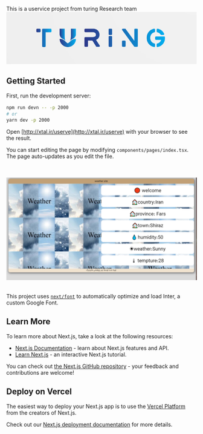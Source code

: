 This is a uservice project from turing Research team
<img src="https://github.com/ArminKardan/utrialv2/blob/master/turing.png?raw=true"/>

## Getting Started

First, run the development server:

```bash
npm run devn -- -p 2000
# or
yarn dev -p 2000
```

Open [http://xtal.ir/userve](http://xtal.ir/userve) with your browser to see the result.

You can start editing the page by modifying `components/pages/index.tsx`. The page auto-updates as you edit the file.

<br/>
<br/>
<img src="https://github.com/fatemehataei/uweather/blob/master/weather2.PNG?raw=true"/>
<br/>
<br/>


This project uses [`next/font`](https://nextjs.org/docs/basic-features/font-optimization) to automatically optimize and load Inter, a custom Google Font.

## Learn More

To learn more about Next.js, take a look at the following resources:

- [Next.js Documentation](https://nextjs.org/docs) - learn about Next.js features and API.
- [Learn Next.js](https://nextjs.org/learn) - an interactive Next.js tutorial.

You can check out [the Next.js GitHub repository](https://github.com/vercel/next.js/) - your feedback and contributions are welcome!

## Deploy on Vercel

The easiest way to deploy your Next.js app is to use the [Vercel Platform](https://vercel.com/new?utm_medium=default-template&filter=next.js&utm_source=create-next-app&utm_campaign=create-next-app-readme) from the creators of Next.js.

Check out our [Next.js deployment documentation](https://nextjs.org/docs/deployment) for more details.
